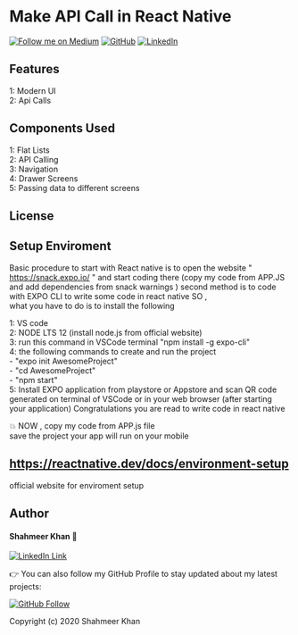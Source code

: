 # Make API Call in React Native  

[![Follow me on Medium](https://img.shields.io/badge/Medium-%40meer--khan-02b875?style=for-the-badge&logo=medium)](https://medium.com/@meer-khan) [![GitHub](https://img.shields.io/badge/GitHub-%40meer--khan-181717?style=for-the-badge&logo=github)](https://github.com/meer-khan)
[![LinkedIn](https://img.shields.io/badge/LinkedIn-%40meer--khan-0077B5?style=for-the-badge&logo=linkedin)](https://www.linkedin.com/in/meer-khan/) 


##  Features  
1: Modern UI  
2: Api Calls  


## Components Used  
1: Flat Lists  
2: API Calling  
3: Navigation  
4: Drawer Screens  
5: Passing data to different screens   

## License  

## Setup Enviroment 

Basic procedure to start with React native is to open the website " https://snack.expo.io/ " and start coding there  (copy my code from APP.JS and add dependencies from snack warnings ) 
second method is to code with  EXPO CLI to write some code in react native SO ,  
what you have to do is to install the following  

1: VS code  
2: NODE LTS 12 (install node.js from official website)  
3: run this command in VSCode terminal "npm install -g expo-cli"  
4: the following commands to create and run the project  
      - "expo init AwesomeProject"    
      - "cd AwesomeProject"    
      - "npm start"   
5: Install EXPO application from playstore or Appstore and scan QR code generated on terminal of VSCode or in your web browser (after starting your application)
Congratulations you are read to write code in react native 

:boom: NOW , copy my code from APP.js file   
save the project your app will run on your mobile  

## https://reactnative.dev/docs/environment-setup   
official website for enviroment setup    


## Author

#### Shahmeer Khan 🧑
[![LinkedIn Link](https://img.shields.io/badge/Connect-Shahmeer-blue.svg?logo=linkedin&longCache=true&style=social&label=Connect
)](https://www.linkedin.com/in/meer-khan)

👉 You can also follow my GitHub Profile to stay updated about my latest projects:

[![GitHub Follow](https://img.shields.io/badge/Connect-Shahmeer-blue.svg?logo=Github&longCache=true&style=social&label=Follow)](https://github.com/meer-khan)

Copyright (c) 2020 Shahmeer Khan

